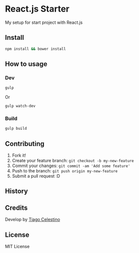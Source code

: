 # React.js Starter

My setup for start project with React.js

## Install

```bash
npm install && bower install
```

## How to usage

### Dev
```bash
gulp
```

Or

```bash
gulp watch-dev
```

### Build
```bash
gulp build
```

## Contributing

  1. Fork it!
  2. Create your feature branch: `git checkout -b my-new-feature`
  3. Commit your changes: `git commit -am 'Add some feature'`
  4. Push to the branch: `git push origin my-new-feature`
  5. Submit a pull request :D

## History

## Credits

Develop by [Tiago Celestino](http://github.com/tcelestino)

## License

MIT License